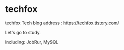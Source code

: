 # techfox
techfox
Tech blog address : https://techfox.tistory.com/

Let's go to study.

Including: JobRur, MySQL
